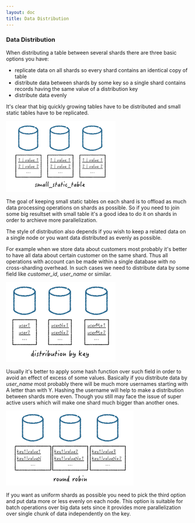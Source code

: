 ```yaml
---
layout: doc
title: Data Distribution
---
```

### Data Distribution

When distributing a table between several shards there are three basic options you have:

- replicate data on all shards so every shard contains an identical copy of table
- distribute data between shards by some key so a single shard contains records having the same value of a distribution key
- distribute data evenly

It's clear that big quickly growing tables have to be distributed and small static tables have to be replicated.

![small static table](/images/shards5.png)

The goal of keeping small static tables on each shard is to offload as much data processing operations on shards as possible.
So if you need to join some big resultset with small table it's a good idea to do it on shards in order to archieve more parallelization.

The style of distribution also depends if you wish to keep a related data on a single node or you want data distributed as evenly as possible.

For example when we store data about customers most probably it's better to have all data about certain customer on the same shard.
Thus all operations with account can be made within a single database with no cross-sharding overhead.
In such cases we need to distribute data by some field like *customer_id*, *user_name* or similar.

![distribution by key](/images/shards6.png)

Usually it's better to apply some hash function over such field in order to avoid an effect of excess of some values.
Basically if you distribute data by *user_name* most probably there will be much more usernames starting with A letter than with Y.
Hashing the username will help to make a distribution between shards more even. 
Though you still may face the issue of super active users which will make one shard much bigger than another ones.

![round robin distribution](/images/shards7.png)

If you want as uniform shards as possible you need to pick the third option 
and put data more or less evenly on each node.
This option is suitable for batch operations over big data sets 
since it provides more parallelization over single chunk of data independently on the key.


